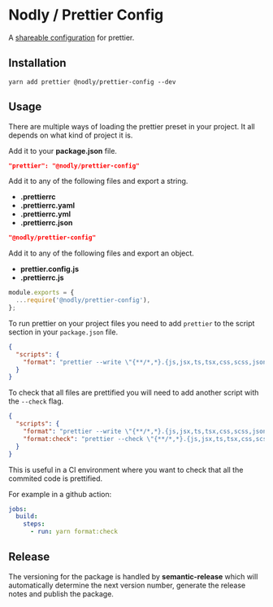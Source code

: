 # Nodly / Prettier Config

A [shareable configuration](https://prettier.io/docs/en/configuration.html#sharing-configurations) for prettier.

## Installation

```
yarn add prettier @nodly/prettier-config --dev
```

## Usage

There are multiple ways of loading the prettier preset in your project. It all depends on what kind of project it is.

Add it to your **package.json** file.

```json
"prettier": "@nodly/prettier-config"
```

Add it to any of the following files and export a string.

- **.prettierrc**
- **.prettierrc.yaml**
- **.prettierrc.yml**
- **.prettierrc.json**

```json
"@nodly/prettier-config"
```

Add it to any of the following files and export an object.

- **prettier.config.js**
- **.prettierrc.js**

```js
module.exports = {
  ...require('@nodly/prettier-config'),
};
```

To run prettier on your project files you need to add `prettier` to the script section in your `package.json` file.

```json
{
  "scripts": {
    "format": "prettier --write \"{**/*,*}.{js,jsx,ts,tsx,css,scss,json,md,yml,yaml}\""
  }
}
```

To check that all files are prettified you will need to add another script with the `--check` flag.

```json
{
  "scripts": {
    "format": "prettier --write \"{**/*,*}.{js,jsx,ts,tsx,css,scss,json,md,yml,yaml}\"",
    "format:check": "prettier --check \"{**/*,*}.{js,jsx,ts,tsx,css,scss,json,md,yml,yaml}\""
  }
}
```

This is useful in a CI environment where you want to check that all the commited code is prettified.

For example in a github action:

```yml
jobs:
  build:
    steps:
      - run: yarn format:check
```

## Release

The versioning for the package is handled by **semantic-release** which will automatically determine the next version number, generate the release notes and publish the package.
